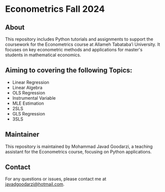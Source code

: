 # Econometrics Fall 2024

## About
This repository includes Python tutorials and assignments to support the coursework for the Econometrics course at Allameh Tabataba’i University. It focuses on key econometric methods and applications for master's students in mathematical economics.

## Aiming to covering the following Topics:
- Linear Regression
- Linear Algebra
- OLS Regression
- Instrumental Variable
- MLE Estimation
- 2SLS
- GLS Regression
- 3SLS

## Maintainer
This repository is maintained by Mohammad Javad Goodarzi, a teaching assistant for the Econometrics course, focusing on Python applications.


## Contact
For any questions or issues, please contact me at javadgoodarzi@hotmail.com.
